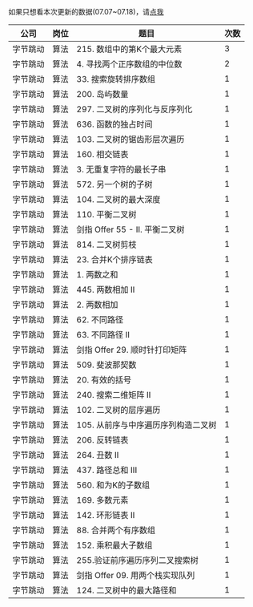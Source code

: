 如果只想看本次更新的数据(07.07~07.18)，请[点我](https://github.com/afatcoder/LeetcodeTop/blob/master/bytedance//latest/algorithm.md)

| 公司   | 岗位 | 题目                        | 次数 |
|------|----|---------------------------|----|
| 字节跳动 | 算法 | 215\. 数组中的第K个最大元素         | 3  |
| 字节跳动 | 算法 | 4\. 寻找两个正序数组的中位数          | 2  |
| 字节跳动 | 算法 | 33\. 搜索旋转排序数组             | 1  |
| 字节跳动 | 算法 | 200\. 岛屿数量                | 1  |
| 字节跳动 | 算法 | 297\. 二叉树的序列化与反序列化        | 1  |
| 字节跳动 | 算法 | 636\. 函数的独占时间             | 1  |
| 字节跳动 | 算法 | 103\. 二叉树的锯齿形层次遍历         | 1  |
| 字节跳动 | 算法 | 160\. 相交链表                | 1  |
| 字节跳动 | 算法 | 3\. 无重复字符的最长子串            | 1  |
| 字节跳动 | 算法 | 572\. 另一个树的子树             | 1  |
| 字节跳动 | 算法 | 104\. 二叉树的最大深度            | 1  |
| 字节跳动 | 算法 | 110\. 平衡二叉树               | 1  |
| 字节跳动 | 算法 | 剑指 Offer 55 \- II\. 平衡二叉树 | 1  |
| 字节跳动 | 算法 | 814\. 二叉树剪枝               | 1  |
| 字节跳动 | 算法 | 23\. 合并K个排序链表             | 1  |
| 字节跳动 | 算法 | 1\. 两数之和                  | 1  |
| 字节跳动 | 算法 | 445\. 两数相加 II             | 1  |
| 字节跳动 | 算法 | 2\. 两数相加                  | 1  |
| 字节跳动 | 算法 | 62\. 不同路径                 | 1  |
| 字节跳动 | 算法 | 63\. 不同路径 II              | 1  |
| 字节跳动 | 算法 | 剑指 Offer 29\. 顺时针打印矩阵     | 1  |
| 字节跳动 | 算法 | 509\. 斐波那契数               | 1  |
| 字节跳动 | 算法 | 20\. 有效的括号                | 1  |
| 字节跳动 | 算法 | 240\. 搜索二维矩阵 II           | 1  |
| 字节跳动 | 算法 | 102\. 二叉树的层序遍历            | 1  |
| 字节跳动 | 算法 | 105\. 从前序与中序遍历序列构造二叉树     | 1  |
| 字节跳动 | 算法 | 206\. 反转链表                | 1  |
| 字节跳动 | 算法 | 264\. 丑数 II               | 1  |
| 字节跳动 | 算法 | 437\. 路径总和 III            | 1  |
| 字节跳动 | 算法 | 560\. 和为K的子数组             | 1  |
| 字节跳动 | 算法 | 169\. 多数元素                | 1  |
| 字节跳动 | 算法 | 142\. 环形链表 II             | 1  |
| 字节跳动 | 算法 | 88\. 合并两个有序数组             | 1  |
| 字节跳动 | 算法 | 152\. 乘积最大子数组             | 1  |
| 字节跳动 | 算法 | 255\.验证前序遍历序列二叉搜索树        | 1  |
| 字节跳动 | 算法 | 剑指 Offer 09\. 用两个栈实现队列    | 1  |
| 字节跳动 | 算法 | 124\. 二叉树中的最大路径和          | 1  |
